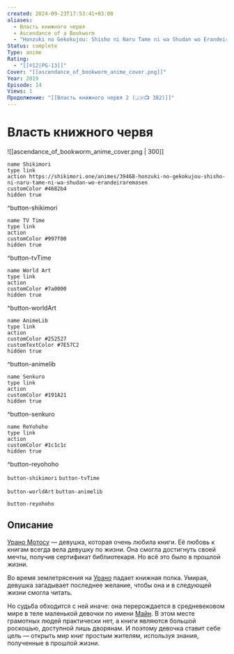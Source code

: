 ```yaml
---
created: 2024-09-23T17:53:41+03:00
aliases:
  - Власть книжного червя
  - Ascendance of a Bookworm
  - "Honzuki no Gekokujou: Shisho ni Naru Tame ni wa Shudan wo Erandeiraremasen"
Status: complete
Type: anime
Rating:
  - "[[®️12|PG-13]]"
Cover: "[[ascendance_of_bookworm_anime_cover.png]]"
Year: 2019
Episode: 14
Views: 1
Продолжение: "[[Власть книжного червя 2 (🇯🇵📺 382)]]"
---
```


# Власть книжного червя

![[ascendance_of_bookworm_anime_cover.png | 300]]

```button
name Shikimori
type link
action https://shikimori.one/animes/39468-honzuki-no-gekokujou-shisho-ni-naru-tame-ni-wa-shudan-wo-erandeiraremasen
customColor #4682b4
hidden true
```
^button-shikimori

```button
name TV Time
type link
action 
customColor #997f00
hidden true
```
^button-tvTime

```button
name World Art
type link
action 
customColor #7a0000
hidden true
```
^button-worldArt

```button
name AnimeLib
type link
action 
customColor #252527
customTextColor #7E57C2
hidden true
```
^button-animelib

```button
name Senkuro
type link
action 
customColor #191A21
hidden true
```
^button-senkuro

```button
name ReYohoho
type link
action 
customColor #1c1c1c
hidden true
```
^button-reyohoho



`button-shikimori` `button-tvTime`

`button-worldArt` `button-animelib`

`button-reyohoho`

## Описание

[Урано Мотосу](https://shikimori.one/characters/163811-myne) — девушка, которая очень любила книги. Её любовь к книгам всегда вела девушку по жизни. Она смогла достигнуть своей мечты, получив сертификат библиотекаря. Но всё это было в прошлой жизни.

Во время землетрясения на [Урано](https://shikimori.one/characters/163811-myne) падает книжная полка. Умирая, девушка загадывает последнее желание, чтобы она и в следующей жизни смогла читать.

Но судьба обходится с ней иначе: она перерождается в средневековом мире в теле маленькой девочки по имени [Майн](https://shikimori.one/characters/163811-myne). В этом месте грамотных людей практически нет, а книги являются большой роскошью, доступной лишь дворянам. И поэтому девочка ставит себе цель — открыть мир книг простым жителям, используя знания, полученные в прошлой жизни.
